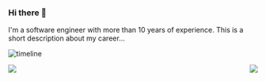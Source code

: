 ### Hi there 👋

I'm a software engineer with more than 10 years of experience. This is a short description about my career...

![timeline](https://user-images.githubusercontent.com/14978705/119958079-f884ec00-bfa2-11eb-8638-5c7a510787e3.png)

<img align="left" src="https://github-readme-stats.vercel.app/api?username=quetool&count_private=true&show_icons=true&theme=swift&bg_color=FFFFFF&hide_border=true" />
<img align="right" src="https://github-readme-stats.vercel.app/api/top-langs/?username=quetool&hide=css,shell,ruby,html&langs_count=20&theme=swift&bg_color=FFFFFF&hide_border=true" />
